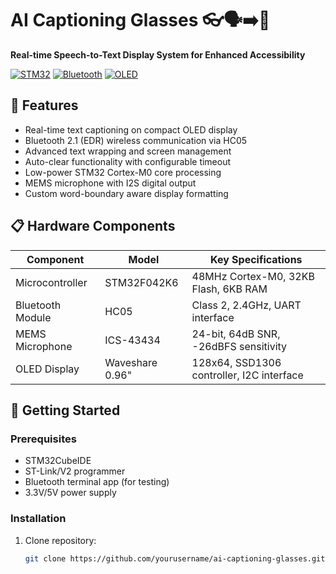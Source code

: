 # AI Captioning Glasses 👓🗣️➡️📝

**Real-time Speech-to-Text Display System for Enhanced Accessibility**

[![STM32](https://img.shields.io/badge/STM32-F042K6-03234B?logo=stmicroelectronics)](https://www.st.com/)
[![Bluetooth](https://img.shields.io/badge/Bluetooth-HC05-0082FC?logo=bluetooth)](https://www.olimex.com/Products/Components/RF/BLUETOOTH-SERIAL-HC-05/)
[![OLED](https://img.shields.io/badge/OLED-0.96"_128x64-00FF00?logo=waveshare)](https://www.waveshare.com/0.96inch-oled-module.htm)

## 🌟 Features
- Real-time text captioning on compact OLED display
- Bluetooth 2.1 (EDR) wireless communication via HC05
- Advanced text wrapping and screen management
- Auto-clear functionality with configurable timeout
- Low-power STM32 Cortex-M0 core processing
- MEMS microphone with I2S digital output
- Custom word-boundary aware display formatting

## 📋 Hardware Components
| Component | Model | Key Specifications |
|-----------|-------|--------------------|
| Microcontroller | STM32F042K6 | 48MHz Cortex-M0, 32KB Flash, 6KB RAM |
| Bluetooth Module | HC05 | Class 2, 2.4GHz, UART interface |
| MEMS Microphone | ICS-43434 | 24-bit, 64dB SNR, -26dBFS sensitivity |
| OLED Display | Waveshare 0.96" | 128x64, SSD1306 controller, I2C interface |

## 🚀 Getting Started

### Prerequisites
- STM32CubeIDE
- ST-Link/V2 programmer
- Bluetooth terminal app (for testing)
- 3.3V/5V power supply

### Installation
1. Clone repository:
   ```bash
   git clone https://github.com/yourusername/ai-captioning-glasses.git

